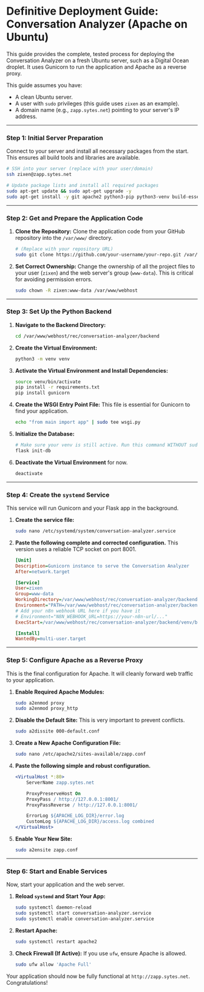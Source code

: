 # Definitive Deployment Guide: Conversation Analyzer (Apache on Ubuntu)

This guide provides the complete, tested process for deploying the Conversation Analyzer on a fresh Ubuntu server, such as a Digital Ocean droplet. It uses Gunicorn to run the application and Apache as a reverse proxy.

This guide assumes you have:
*   A clean Ubuntu server.
*   A user with `sudo` privileges (this guide uses `zixen` as an example).
*   A domain name (e.g., `zapp.sytes.net`) pointing to your server's IP address.

---

### **Step 1: Initial Server Preparation**

Connect to your server and install all necessary packages from the start. This ensures all build tools and libraries are available.

```bash
# SSH into your server (replace with your user/domain)
ssh zixen@zapp.sytes.net

# Update package lists and install all required packages
sudo apt-get update && sudo apt-get upgrade -y
sudo apt-get install -y git apache2 python3-pip python3-venv build-essential python3-dev libsqlite3-dev
```

---

### **Step 2: Get and Prepare the Application Code**

1.  **Clone the Repository:** Clone the application code from your GitHub repository into the `/var/www/` directory.
    ```bash
    # (Replace with your repository URL)
    sudo git clone https://github.com/your-username/your-repo.git /var/www/webhost
    ```

2.  **Set Correct Ownership:** Change the ownership of all the project files to your user (`zixen`) and the web server's group (`www-data`). This is critical for avoiding permission errors.
    ```bash
    sudo chown -R zixen:www-data /var/www/webhost
    ```

---

### **Step 3: Set Up the Python Backend**

1.  **Navigate to the Backend Directory:**
    ```bash
    cd /var/www/webhost/rec/conversation-analyzer/backend
    ```

2.  **Create the Virtual Environment:**
    ```bash
    python3 -m venv venv
    ```

3.  **Activate the Virtual Environment and Install Dependencies:**
    ```bash
    source venv/bin/activate
    pip install -r requirements.txt
    pip install gunicorn
    ```

4.  **Create the WSGI Entry Point File:** This file is essential for Gunicorn to find your application.
    ```bash
    echo "from main import app" | sudo tee wsgi.py
    ```

5.  **Initialize the Database:**
    ```bash
    # Make sure your venv is still active. Run this command WITHOUT sudo.
    flask init-db
    ```

6.  **Deactivate the Virtual Environment** for now.
    ```bash
    deactivate
    ```

---

### **Step 4: Create the `systemd` Service**

This service will run Gunicorn and your Flask app in the background.

1.  **Create the service file:**
    ```bash
    sudo nano /etc/systemd/system/conversation-analyzer.service
    ```

2.  **Paste the following complete and corrected configuration.** This version uses a reliable TCP socket on port 8001.

    ```ini
    [Unit]
    Description=Gunicorn instance to serve the Conversation Analyzer
    After=network.target

    [Service]
    User=zixen
    Group=www-data
    WorkingDirectory=/var/www/webhost/rec/conversation-analyzer/backend
    Environment="PATH=/var/www/webhost/rec/conversation-analyzer/backend/venv/bin"
    # Add your n8n webhook URL here if you have it
    # Environment="N8N_WEBHOOK_URL=https://your-n8n-url/..."
    ExecStart=/var/www/webhost/rec/conversation-analyzer/backend/venv/bin/gunicorn --workers 3 --bind 127.0.0.1:8001 wsgi:app

    [Install]
    WantedBy=multi-user.target
    ```

---

### **Step 5: Configure Apache as a Reverse Proxy**

This is the final configuration for Apache. It will cleanly forward web traffic to your application.

1.  **Enable Required Apache Modules:**
    ```bash
    sudo a2enmod proxy
    sudo a2enmod proxy_http
    ```

2.  **Disable the Default Site:** This is very important to prevent conflicts.
    ```bash
    sudo a2dissite 000-default.conf
    ```

3.  **Create a New Apache Configuration File:**
    ```bash
    sudo nano /etc/apache2/sites-available/zapp.conf
    ```

4.  **Paste the following simple and robust configuration.**
    ```apache
    <VirtualHost *:80>
        ServerName zapp.sytes.net

        ProxyPreserveHost On
        ProxyPass / http://127.0.0.1:8001/
        ProxyPassReverse / http://127.0.0.1:8001/

        ErrorLog ${APACHE_LOG_DIR}/error.log
        CustomLog ${APACHE_LOG_DIR}/access.log combined
    </VirtualHost>
    ```

5.  **Enable Your New Site:**
    ```bash
    sudo a2ensite zapp.conf
    ```

---

### **Step 6: Start and Enable Services**

Now, start your application and the web server.

1.  **Reload `systemd` and Start Your App:**
    ```bash
    sudo systemctl daemon-reload
    sudo systemctl start conversation-analyzer.service
    sudo systemctl enable conversation-analyzer.service
    ```

2.  **Restart Apache:**
    ```bash
    sudo systemctl restart apache2
    ```

3.  **Check Firewall (If Active):** If you use `ufw`, ensure Apache is allowed.
    ```bash
    sudo ufw allow 'Apache Full'
    ```

Your application should now be fully functional at `http://zapp.sytes.net`. Congratulations!
